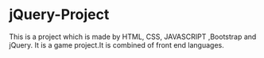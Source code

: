 # jQuery-Project
This is a project which is made by HTML, CSS, JAVASCRIPT ,Bootstrap and jQuery. It is a game project.It is combined of front end languages.
